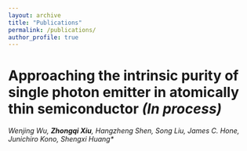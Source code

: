 ```yaml
---
layout: archive
title: "Publications"
permalink: /publications/
author_profile: true
---
```



Approaching the intrinsic purity of single photon emitter in atomically thin semiconductor _(In process)_ 
======
_Wenjing Wu, **Zhongqi Xiu**, Hangzheng Shen, Song Liu, James C. Hone, Junichiro Kono, Shengxi Huang*_
